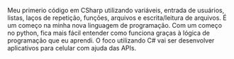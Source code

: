 Meu primerio código em CSharp utilizando variáveis, entrada de usuários, listas, laços de repetição, funções, arquivos e escrita/leitura de arquivos.
É um começo na minha nova linguagem de programação. Com um começo no python, fica mais fácil entender como funciona graças à lógica de programação que eu aprendi.
O foco utilizando C# vai ser desenvolver aplicativos para celular com ajuda das APIs.
